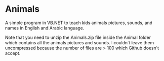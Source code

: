 # Animals
A simple program in VB.NET to teach kids animals pictures, sounds, and names in English and Arabic language.

Note that you need to unzip the Animals.zip file inside the Animal folder which contains all the animals pictures and sounds. I couldn't leave them uncompressed because the number of files are > 100 which Github doesn't accept.

